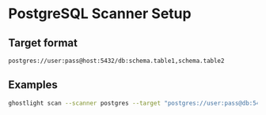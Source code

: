 PostgreSQL Scanner Setup
========================

Target format
-------------
`postgres://user:pass@host:5432/db:schema.table1,schema.table2`

Examples
--------
```bash
ghostlight scan --scanner postgres --target "postgres://user:pass@db:5432/app:public.users,public.orders"
```


